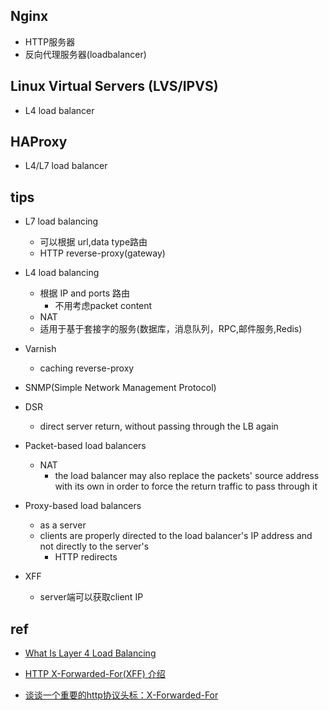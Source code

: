 ## Nginx

+ HTTP服务器
+ 反向代理服务器(loadbalancer)

## Linux Virtual Servers (LVS/IPVS)
+ L4 load balancer

## HAProxy
+ L4/L7 load balancer


## tips

+ L7 load balancing
    + 可以根据 url,data type路由
    + HTTP reverse-proxy(gateway)

+ L4 load balancing
    + 根据 IP and ports 路由
        + 不用考虑packet content
    + NAT
    + 适用于基于套接字的服务(数据库，消息队列，RPC,邮件服务,Redis)

+ Varnish
    + caching reverse-proxy

+ SNMP(Simple Network Management Protocol)
+ DSR
    + direct server return, without passing through the LB again

+ Packet-based load balancers
    + NAT
        + the load balancer may also replace the packets' source address with its own in order to force the return traffic to pass through it

+ Proxy-based load balancers
    + as a server
    + clients are properly directed to the load balancer's IP address and not directly to the server's
        +  HTTP redirects

+ XFF
    + server端可以获取client IP

## ref

+ [What Is Layer 4 Load Balancing](https://www.nginx.com/resources/glossary/layer-4-load-balancing/)

+ [HTTP X-Forwarded-For(XFF) 介绍](https://www.runoob.com/w3cnote/http-x-forwarded-for.html)
+ [谈谈一个重要的http协议头标：X-Forwarded-For](https://codeantenna.com/a/gMYGBr5noF)